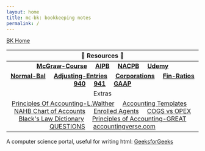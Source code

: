 ```yaml
---
layout: home
title: mc-bk: bookkeeping notes
permalink: /
---
```


[BK Home](https://mcc-us.github.io/mc-bk/)


| :honeybee: Resources :honeybee: |
|:---------:|
| [**McGraw-Course**](https://connect.mheducation.com/connect/hmStudentCourseList.do) &nbsp; &nbsp; [**AIPB**](https://aipb.org) &nbsp; &nbsp; [**NACPB**](https://www.certifiedpublicbookkeeper.org) &nbsp; &nbsp; [**Udemy**](https://www.udemy.com/)|
|[**Normal-Bal**](https://mcc-us.github.io/2023-12-23-Normal-Balances.html) &nbsp; &nbsp; [**Adjusting-Entries**](https://mcc-us.github.io/2023-12-25-Adjusting-Entries.html) &nbsp; &nbsp; [**Corporations**](https://mcc-us.github.io/2023-12-26-Corporation-Types.html) &nbsp; &nbsp; [**Fin-Ratios**](https://mcc-us.github.io/2023-12-24-Financial-Ratios.html) &nbsp; &nbsp; [**940**](https://mcc-us.github.io/2024-04-24-940-futa.html) &nbsp; &nbsp; [**941**](https://mcc-us.github.io/2024-04-22-941-fed-quarterly-tax.html) &nbsp; &nbsp; [**GAAP**](https://mcc-us.github.io/2024-03-06-gaap-principles.html) &nbsp; &nbsp; |
|Extras|
|[Principles Of Accounting-L.Walther](https://www.principlesofaccounting.com/the-accounting-cycle/) &nbsp; &nbsp; [Accounting Templates](https://www.wordstemplatespro.com/accounting-excel-templates.html) &nbsp; &nbsp; [NAHB Chart of Accounts](https://www.nahb.org/-/media/NAHB/nahb-community/docs/member-benefits/knowledge/biztools/nahb-chart-of-accounts-2016.pdf) &nbsp; &nbsp; [Enrolled Agents](https://www.irs.gov/tax-professionals/enrolled-agents) &nbsp; &nbsp; [COGS vs OPEX](https://www.investopedia.com/ask/answers/101314/what-are-differences-between-operating-expenses-and-cost-goods-sold-cogs.asp)<br> [Black's Law Dictionary](https://thelawdictionary.org/) &nbsp; &nbsp; [Principles of Accounting-GREAT QUESTIONS](https://openstax.org/books/principles-financial-accounting/pages/4-questions) &nbsp; &nbsp; [accountingverse.com](https://www.accountingverse.com/accounting-basics/)|


<p>A computer science portal, useful for writing html:
        <a target="_blank"
           href="https://www.geeksforgeeks.org/">
            GeeksforGeeks
        </a>
    </p>
